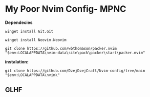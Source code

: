 # My Poor Nvim Config- MPNC

**Dependecies**

```
winget install Git.Git

winget install Neovim.Neovim

git clone https://github.com/wbthomason/packer.nvim "$env:LOCALAPPDATA\nvim-data\site\pack\packer\start\packer.nvim"
```

**instalation:**

`git clone https://github.com/DzejDzejCraft/Nvim-config/tree/main "$env:LOCALAPPDATA\nvim\"`

## GLHF

